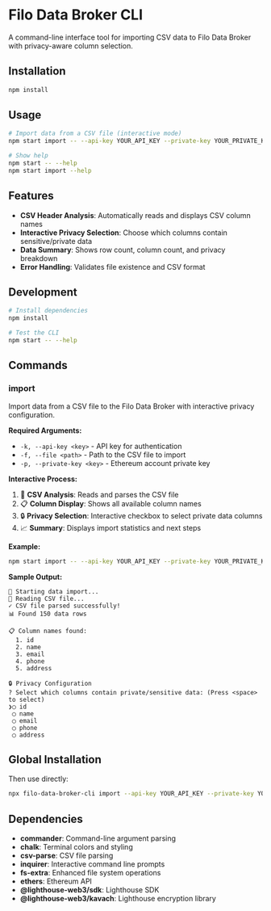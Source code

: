 # Filo Data Broker CLI

A command-line interface tool for importing CSV data to Filo Data Broker with privacy-aware column selection.

## Installation

```bash
npm install
```

## Usage

```bash
# Import data from a CSV file (interactive mode)
npm start import -- --api-key YOUR_API_KEY --private-key YOUR_PRIVATE_KEY --file ./data.csv

# Show help
npm start -- --help
npm start import --help
```

## Features

- **CSV Header Analysis**: Automatically reads and displays CSV column names
- **Interactive Privacy Selection**: Choose which columns contain sensitive/private data
- **Data Summary**: Shows row count, column count, and privacy breakdown
- **Error Handling**: Validates file existence and CSV format

## Development

```bash
# Install dependencies
npm install

# Test the CLI
npm start -- --help
```

## Commands

### import

Import data from a CSV file to the Filo Data Broker with interactive privacy configuration.

**Required Arguments:**

- `-k, --api-key <key>` - API key for authentication
- `-f, --file <path>` - Path to the CSV file to import
- `-p, --private-key <key>` - Ethereum account private key

**Interactive Process:**

1. 📄 **CSV Analysis**: Reads and parses the CSV file
2. 📋 **Column Display**: Shows all available column names
3. 🔒 **Privacy Selection**: Interactive checkbox to select private data columns
4. 📈 **Summary**: Displays import statistics and next steps

**Example:**

```bash
npm start import -- --api-key YOUR_API_KEY --private-key YOUR_PRIVATE_KEY --file ./data.csv
```

**Sample Output:**

```
🚀 Starting data import...
📄 Reading CSV file...
✓ CSV file parsed successfully!
📊 Found 150 data rows

📋 Column names found:
  1. id
  2. name
  3. email
  4. phone
  5. address

🔒 Privacy Configuration
? Select which columns contain private/sensitive data: (Press <space> to select)
❯◯ id
 ◯ name
 ◯ email
 ◯ phone
 ◯ address
```

## Global Installation

Then use directly:

```bash
npx filo-data-broker-cli import --api-key YOUR_API_KEY --private-key YOUR_PRIVATE_KEY --file ./data.csv
```

## Dependencies

- **commander**: Command-line argument parsing
- **chalk**: Terminal colors and styling
- **csv-parse**: CSV file parsing
- **inquirer**: Interactive command line prompts
- **fs-extra**: Enhanced file system operations
- **ethers**: Ethereum API
- **@lighthouse-web3/sdk**: Lighthouse SDK
- **@lighthouse-web3/kavach**: Lighthouse encryption library
